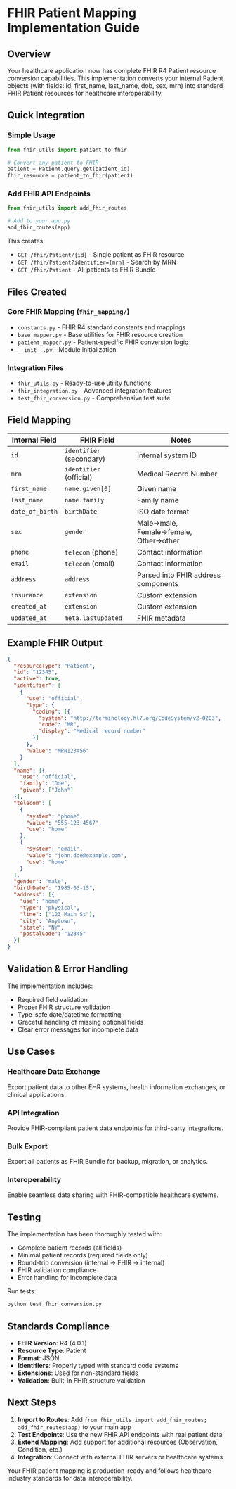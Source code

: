 # FHIR Patient Mapping Implementation Guide

## Overview

Your healthcare application now has complete FHIR R4 Patient resource conversion capabilities. This implementation converts your internal Patient objects (with fields: id, first_name, last_name, dob, sex, mrn) into standard FHIR Patient resources for healthcare interoperability.

## Quick Integration

### Simple Usage
```python
from fhir_utils import patient_to_fhir

# Convert any patient to FHIR
patient = Patient.query.get(patient_id)
fhir_resource = patient_to_fhir(patient)
```

### Add FHIR API Endpoints
```python
from fhir_utils import add_fhir_routes

# Add to your app.py
add_fhir_routes(app)
```

This creates:
- `GET /fhir/Patient/{id}` - Single patient as FHIR resource
- `GET /fhir/Patient?identifier={mrn}` - Search by MRN
- `GET /fhir/Patient` - All patients as FHIR Bundle

## Files Created

### Core FHIR Mapping (`fhir_mapping/`)
- `constants.py` - FHIR R4 standard constants and mappings
- `base_mapper.py` - Base utilities for FHIR resource creation
- `patient_mapper.py` - Patient-specific FHIR conversion logic
- `__init__.py` - Module initialization

### Integration Files
- `fhir_utils.py` - Ready-to-use utility functions
- `fhir_integration.py` - Advanced integration features
- `test_fhir_conversion.py` - Comprehensive test suite

## Field Mapping

| Internal Field | FHIR Field | Notes |
|---|---|---|
| `id` | `identifier` (secondary) | Internal system ID |
| `mrn` | `identifier` (official) | Medical Record Number |
| `first_name` | `name.given[0]` | Given name |
| `last_name` | `name.family` | Family name |
| `date_of_birth` | `birthDate` | ISO date format |
| `sex` | `gender` | Male→male, Female→female, Other→other |
| `phone` | `telecom` (phone) | Contact information |
| `email` | `telecom` (email) | Contact information |
| `address` | `address` | Parsed into FHIR address components |
| `insurance` | `extension` | Custom extension |
| `created_at` | `extension` | Custom extension |
| `updated_at` | `meta.lastUpdated` | FHIR metadata |

## Example FHIR Output

```json
{
  "resourceType": "Patient",
  "id": "12345",
  "active": true,
  "identifier": [
    {
      "use": "official",
      "type": {
        "coding": [{
          "system": "http://terminology.hl7.org/CodeSystem/v2-0203",
          "code": "MR",
          "display": "Medical record number"
        }]
      },
      "value": "MRN123456"
    }
  ],
  "name": [{
    "use": "official",
    "family": "Doe",
    "given": ["John"]
  }],
  "telecom": [
    {
      "system": "phone",
      "value": "555-123-4567",
      "use": "home"
    },
    {
      "system": "email", 
      "value": "john.doe@example.com",
      "use": "home"
    }
  ],
  "gender": "male",
  "birthDate": "1985-03-15",
  "address": [{
    "use": "home",
    "type": "physical",
    "line": ["123 Main St"],
    "city": "Anytown",
    "state": "NY",
    "postalCode": "12345"
  }]
}
```

## Validation & Error Handling

The implementation includes:
- Required field validation
- Proper FHIR structure validation
- Type-safe date/datetime formatting
- Graceful handling of missing optional fields
- Clear error messages for incomplete data

## Use Cases

### Healthcare Data Exchange
Export patient data to other EHR systems, health information exchanges, or clinical applications.

### API Integration
Provide FHIR-compliant patient data endpoints for third-party integrations.

### Bulk Export
Export all patients as FHIR Bundle for backup, migration, or analytics.

### Interoperability
Enable seamless data sharing with FHIR-compatible healthcare systems.

## Testing

The implementation has been thoroughly tested with:
- Complete patient records (all fields)
- Minimal patient records (required fields only)
- Round-trip conversion (internal → FHIR → internal)
- FHIR validation compliance
- Error handling for incomplete data

Run tests:
```bash
python test_fhir_conversion.py
```

## Standards Compliance

- **FHIR Version**: R4 (4.0.1)
- **Resource Type**: Patient
- **Format**: JSON
- **Identifiers**: Properly typed with standard code systems
- **Extensions**: Used for non-standard fields
- **Validation**: Built-in FHIR structure validation

## Next Steps

1. **Import to Routes**: Add `from fhir_utils import add_fhir_routes; add_fhir_routes(app)` to your main app
2. **Test Endpoints**: Use the new FHIR API endpoints with real patient data
3. **Extend Mapping**: Add support for additional resources (Observation, Condition, etc.)
4. **Integration**: Connect with external FHIR servers or healthcare systems

Your FHIR patient mapping is production-ready and follows healthcare industry standards for data interoperability.